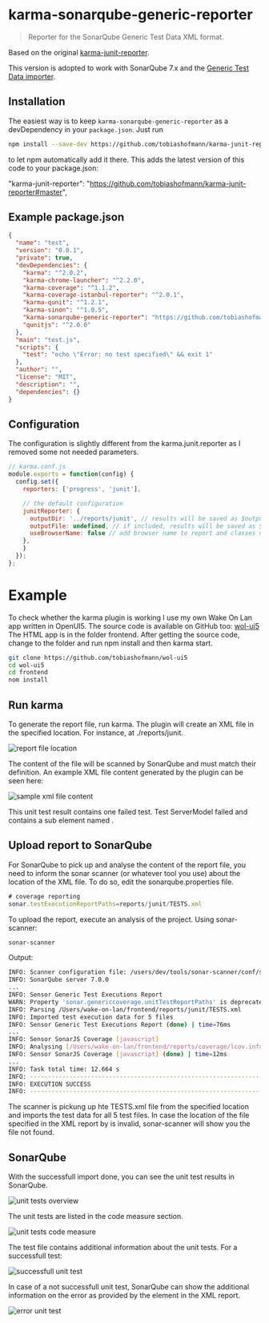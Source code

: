 # karma-sonarqube-generic-reporter

> Reporter for the SonarQube Generic Test Data XML format.

Based on the original [karma-junit-reporter](https://github.com/karma-runner/karma-junit-reporter).

This version is adopted to work with SonarQube 7.x and the [Generic Test Data importer](https://docs.sonarqube.org/display/SONAR/Generic+Test+Data).
 
## Installation

The easiest way is to keep `karma-sonarqube-generic-reporter` as a devDependency in your `package.json`. Just run

```bash
npm install --save-dev https://github.com/tobiashofmann/karma-junit-reporter#master 
```

to let npm automatically add it there. This adds the latest version of this code to your package.json:

"karma-junit-reporter": "https://github.com/tobiashofmann/karma-junit-reporter#master",

## Example package.json

```json
{
  "name": "test",
  "version": "0.0.1",
  "private": true,
  "devDependencies": {
    "karma": "^2.0.2",
    "karma-chrome-launcher": "^2.2.0",
    "karma-coverage": "^1.1.2",
    "karma-coverage-istanbul-reporter": "^2.0.1",
    "karma-qunit": "^1.2.1",
    "karma-sinon": "^1.0.5",
    "karma-sonarqube-generic-reporter": "https://github.com/tobiashofmann/karma-sonarqube-generic-reporter/#master",
    "qunitjs": "^2.0.0"
  },
  "main": "test.js",
  "scripts": {
    "test": "echo \"Error: no test specified\" && exit 1"
  },
  "author": "",
  "license": "MIT",
  "description": "",
  "dependencies": {}
}

```

## Configuration

The configuration is slightly different from the karma.junit.reporter as I removed some not needed parameters.

```js
// karma.conf.js
module.exports = function(config) {
  config.set({
    reporters: ['progress', 'junit'],

    // the default configuration
    junitReporter: {
      outputDir: '../reports/junit', // results will be saved as $outputDir/$browserName.xml
      outputFile: undefined, // if included, results will be saved as $outputDir/$browserName/$outputFile
      useBrowserName: false // add browser name to report and classes names
    },
    }
  });
};
```

# Example

To check whether the karma plugin is working I use my own Wake On Lan app written in OpenUI5. The source code is available on GitHub too: [wol-ui5](https://github.com/tobiashofmann/wol-ui5) The HTML app is in the folder frontend. After getting the source code, change to the folder and run npm install and then karma start.

```bash
git clone https://github.com/tobiashofmann/wol-ui5
cd wol-ui5
cd frontend
nom install
```

## Run karma

To generate the report file, run karma. The plugin will create an XML file in the specified location. For instance, at ./reports/junit. 

![report file location](./img/karma_report_file.png)

The content of the file will be scanned by SonarQube and must match their definition. An example XML file content generated by the plugin can be seen here:

![sample xml file content](./img/report_file_content.png)

This unit test result contains one failed test. Test ServerModel failed and contains a sub element named <error>.

## Upload report to SonarQube

For SonarQube to pick up and analyse the content of the report file, you need to inform the sonar scanner (or whatever tool you use) about the location of the XML file. To do so, edit the sonarqube.properties file.

```js 
# coverage reporting
sonar.testExecutionReportPaths=reports/junit/TESTS.xml
```

To upload the report, execute an analysis of the project. Using sonar-scanner:

```bash
sonar-scanner
```

Output:

```bash
INFO: Scanner configuration file: /users/dev/tools/sonar-scanner/conf/sonar-scanner.properties
INFO: SonarQube server 7.0.0
...
INFO: Sensor Generic Test Executions Report
WARN: Property 'sonar.genericcoverage.unitTestReportPaths' is deprecated. Please use 'sonar.testExecutionReportPaths' instead.
INFO: Parsing /Users/wake-on-lan/frontend/reports/junit/TESTS.xml
INFO: Imported test execution data for 5 files
INFO: Sensor Generic Test Executions Report (done) | time=76ms
...
INFO: Sensor SonarJS Coverage [javascript]
INFO: Analysing [/Users/wake-on-lan/frontend/reports/coverage/lcov.info]
INFO: Sensor SonarJS Coverage [javascript] (done) | time=12ms
...
INFO: Task total time: 12.664 s
INFO: ------------------------------------------------------------------------
INFO: EXECUTION SUCCESS
INFO: ------------------------------------------------------------------------
```

The scanner is pickung up hte TESTS.xml file from the specified location and imports the test data for all 5 test files. In case the location of the file specified in the XML report by <file path="path-to-unit-test/Test.js"> is invalid, sonar-scanner will show you the file not found.

## SonarQube

With the successfull import done, you can see the unit test results in SonarQube.

![unit tests overview](./img/sonarqube_unittests.png)

The unit tests are listed in the code measure section.

![unit tests code measure](./img/sonarqube_unittests_list.png)

The test file contains additional information about the unit tests. For a successfull test:

![successfull unit test](./img/sonarqube_unittests_measures.png)

In case of a not successfull unit test, SonarQube can show the additional information on the error as provided by the <error> element in the XML report.

![error unit test](./img/sonarqube_unittests_measures_error.png)
